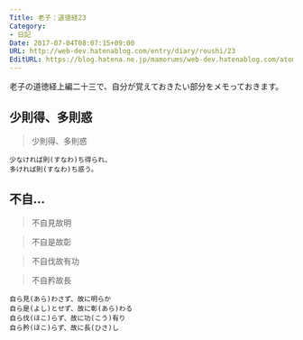 ```yaml
---
Title: 老子：道徳経23
Category:
- 日記
Date: 2017-07-04T08:07:15+09:00
URL: http://web-dev.hatenablog.com/entry/diary/roushi/23
EditURL: https://blog.hatena.ne.jp/mamorums/web-dev.hatenablog.com/atom/entry/8599973812276573257
---
```


老子の道徳経上編二十三で、自分が覚えておきたい部分をメモっておきます。


## 少則得、多則惑
> 少則得、多則惑

```
少なければ則(すなわ)ち得られ、
多ければ則(すなわ)ち惑う。
```


## 不自...
> 不自見故明

> 不自是故彰

> 不自伐故有功

> 不自矜故長

```
自ら見(あら)わさず、故に明らか
自ら是(よし)とせず、故に彰(あら)わる
自ら伐(ほこ)らず、故に功(こう)有り
自ら矜(ほこ)らず、故に長(ひさ)し
```

